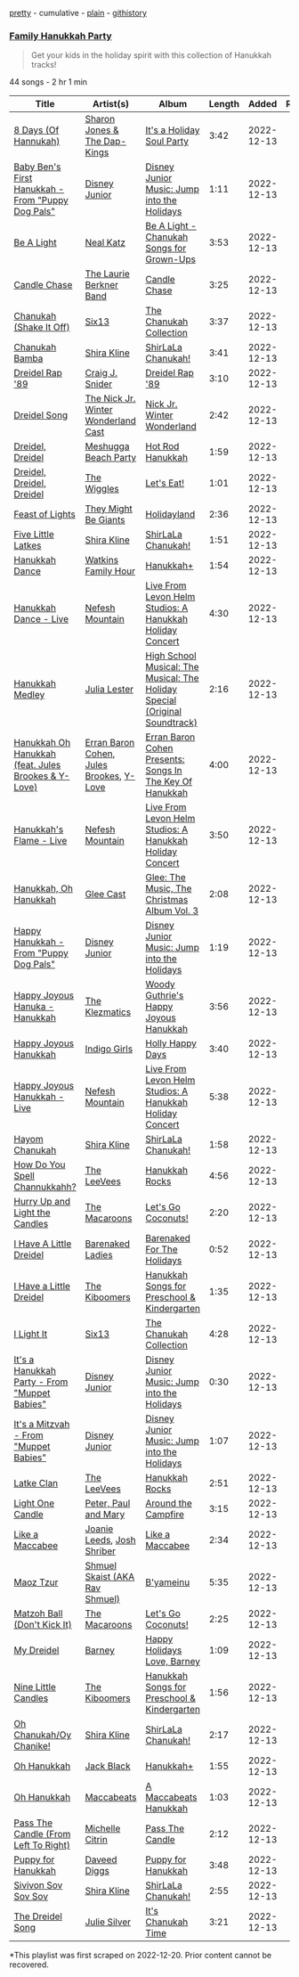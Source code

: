 [pretty](/playlists/pretty/37i9dQZF1DXbEF1ZlM800j.md) - cumulative - [plain](/playlists/plain/37i9dQZF1DXbEF1ZlM800j) - [githistory](https://github.githistory.xyz/mackorone/spotify-playlist-archive/blob/main/playlists/plain/37i9dQZF1DXbEF1ZlM800j)

### [Family Hanukkah Party](https://open.spotify.com/playlist/37i9dQZF1DXbEF1ZlM800j)

> Get your kids in the holiday spirit with this collection of Hanukkah tracks!

44 songs - 2 hr 1 min

| Title | Artist(s) | Album | Length | Added | Removed |
|---|---|---|---|---|---|
| [8 Days \(Of Hannukah\)](https://open.spotify.com/track/6YbeDWhX04Bt8c2sztiuzS) | [Sharon Jones & The Dap\-Kings](https://open.spotify.com/artist/6LufpoVlIYKQCu9Gjpk8B7) | [It's a Holiday Soul Party](https://open.spotify.com/album/73nbM7q1KmaYMYbzD5KsHc) | 3:42 | 2022-12-13 |  |
| [Baby Ben's First Hanukkah \- From "Puppy Dog Pals"](https://open.spotify.com/track/2nOGA598YTCMPR2FCxG7PZ) | [Disney Junior](https://open.spotify.com/artist/2mo58TszPz2XVmsp1IZt0H) | [Disney Junior Music: Jump into the Holidays](https://open.spotify.com/album/4ukvskShYg1dv5SQqfPZMa) | 1:11 | 2022-12-13 |  |
| [Be A Light](https://open.spotify.com/track/7qPnJtDEqKTuaHLVIcR64m) | [Neal Katz](https://open.spotify.com/artist/1sowcvxOwvpU6xyeBMMyVM) | [Be A Light \- Chanukah Songs for Grown\-Ups](https://open.spotify.com/album/4vmG9zWx1AmFIa1RlTvG5J) | 3:53 | 2022-12-13 |  |
| [Candle Chase](https://open.spotify.com/track/6iCZMzKH08XiEhg2nRRwYy) | [The Laurie Berkner Band](https://open.spotify.com/artist/6T2pk5T8c4Wi61x1v84sUa) | [Candle Chase](https://open.spotify.com/album/3cfJkWRP8KOOJ4BhnrRDuq) | 3:25 | 2022-12-13 |  |
| [Chanukah \(Shake It Off\)](https://open.spotify.com/track/2EAnmXHgiHc1oBL8cTBXjh) | [Six13](https://open.spotify.com/artist/2H6beCAq0056SYdlQmlfEr) | [The Chanukah Collection](https://open.spotify.com/album/5ypVgMVNWL2OJ1QezHhLE3) | 3:37 | 2022-12-13 |  |
| [Chanukah Bamba](https://open.spotify.com/track/2DiYjmbSUatA6ZeteFQxLY) | [Shira Kline](https://open.spotify.com/artist/6ep4Az6YtBXK0Qf6uknKQO) | [ShirLaLa Chanukah!](https://open.spotify.com/album/2h1Yy4sUMmKFsvs7H2WezR) | 3:41 | 2022-12-13 |  |
| [Dreidel Rap '89](https://open.spotify.com/track/0OEd7SZWytvAtZdgphQ3rw) | [Craig J\. Snider](https://open.spotify.com/artist/2VcvtaOEiRpX5uZNbsWn5m) | [Dreidel Rap '89](https://open.spotify.com/album/5OO4dVQEixc9bcF9QcFgsL) | 3:10 | 2022-12-13 |  |
| [Dreidel Song](https://open.spotify.com/track/6R7S3lrAo70FuSqK9ni4Ii) | [The Nick Jr\. Winter Wonderland Cast](https://open.spotify.com/artist/4geFvfo1eZSDbXvIuzBEbJ) | [Nick Jr\. Winter Wonderland](https://open.spotify.com/album/4Dbn6rxHitwy9g0xLPom48) | 2:42 | 2022-12-13 |  |
| [Dreidel, Dreidel](https://open.spotify.com/track/1kOy3DJjksXzbQ3rI4svmJ) | [Meshugga Beach Party](https://open.spotify.com/artist/1G4dtDDEwKibPIsNjw6ob8) | [Hot Rod Hanukkah](https://open.spotify.com/album/6h1cNug2tERm4NfV0YNq9D) | 1:59 | 2022-12-13 |  |
| [Dreidel, Dreidel, Dreidel](https://open.spotify.com/track/2nJ7khC20N59Oo5gTALYHv) | [The Wiggles](https://open.spotify.com/artist/2JY5qzEozvTdogkDTkkOMf) | [Let's Eat!](https://open.spotify.com/album/4g7Q9tZW8LxneGkMTSQAWO) | 1:01 | 2022-12-13 |  |
| [Feast of Lights](https://open.spotify.com/track/3EsiksrSSBmEuanX0WzD8X) | [They Might Be Giants](https://open.spotify.com/artist/6zB02lwP6L6ZH32nggQiJT) | [Holidayland](https://open.spotify.com/album/4bvXrtNvwSeuthHvMqR16Z) | 2:36 | 2022-12-13 |  |
| [Five Little Latkes](https://open.spotify.com/track/2SDVRSq3vCDYa0cJnaADpB) | [Shira Kline](https://open.spotify.com/artist/6ep4Az6YtBXK0Qf6uknKQO) | [ShirLaLa Chanukah!](https://open.spotify.com/album/2h1Yy4sUMmKFsvs7H2WezR) | 1:51 | 2022-12-13 |  |
| [Hanukkah Dance](https://open.spotify.com/track/0jgXTyAUSOLZh8JQb3wMGG) | [Watkins Family Hour](https://open.spotify.com/artist/6zoDxs0nnHuD3dKmi7xIIj) | [Hanukkah+](https://open.spotify.com/album/75tzhQxgxrZkqfIb4fE5rT) | 1:54 | 2022-12-13 |  |
| [Hanukkah Dance \- Live](https://open.spotify.com/track/2Fgf3Y0wQv8Wm43nSb3h3B) | [Nefesh Mountain](https://open.spotify.com/artist/4JpW8a54yD77lNQAyis8EL) | [Live From Levon Helm Studios: A Hanukkah Holiday Concert](https://open.spotify.com/album/1J2KDHB5lLW91g6WJu8AG6) | 4:30 | 2022-12-13 |  |
| [Hanukkah Medley](https://open.spotify.com/track/6dwS0GqDNVYJxzLXdR8Oz1) | [Julia Lester](https://open.spotify.com/artist/5aTwY2xyrJy4cS1jlFg1oG) | [High School Musical: The Musical: The Holiday Special \(Original Soundtrack\)](https://open.spotify.com/album/389VFKfgX6qu3L25ctkEFj) | 2:16 | 2022-12-13 |  |
| [Hanukkah Oh Hanukkah \(feat\. Jules Brookes & Y\-Love\)](https://open.spotify.com/track/4SL6vWiWrLj1jN89RajV9K) | [Erran Baron Cohen](https://open.spotify.com/artist/1CrSNBDckO546hf8QKPd1g), [Jules Brookes](https://open.spotify.com/artist/3gz8x3xWuGQEIqCOxBBgqF), [Y\-Love](https://open.spotify.com/artist/36IXY5wweg2GuvQpv25D2X) | [Erran Baron Cohen Presents: Songs In The Key Of Hanukkah](https://open.spotify.com/album/63HS1rHzEtJhvvxdSTwRgK) | 4:00 | 2022-12-13 |  |
| [Hanukkah's Flame \- Live](https://open.spotify.com/track/5m32Rw3QjSjk118qJGJDh6) | [Nefesh Mountain](https://open.spotify.com/artist/4JpW8a54yD77lNQAyis8EL) | [Live From Levon Helm Studios: A Hanukkah Holiday Concert](https://open.spotify.com/album/1J2KDHB5lLW91g6WJu8AG6) | 3:50 | 2022-12-13 |  |
| [Hanukkah, Oh Hanukkah](https://open.spotify.com/track/58r8dYXFBGvbw0rZ06gcnT) | [Glee Cast](https://open.spotify.com/artist/0SCbttzoZTnLFebDYmAWCm) | [Glee: The Music, The Christmas Album Vol\. 3](https://open.spotify.com/album/5msQHy2ZV5LjOdeqbYZl9y) | 2:08 | 2022-12-13 |  |
| [Happy Hanukkah \- From "Puppy Dog Pals"](https://open.spotify.com/track/5Wn0uwPi7u8SQbLojcQHUn) | [Disney Junior](https://open.spotify.com/artist/2mo58TszPz2XVmsp1IZt0H) | [Disney Junior Music: Jump into the Holidays](https://open.spotify.com/album/4ukvskShYg1dv5SQqfPZMa) | 1:19 | 2022-12-13 |  |
| [Happy Joyous Hanuka \- Hanukkah](https://open.spotify.com/track/21zRMuUs1V0ZEUXBuZaWTt) | [The Klezmatics](https://open.spotify.com/artist/0tgCD1jE7zLillCOoG4h8d) | [Woody Guthrie's Happy Joyous Hanukkah](https://open.spotify.com/album/2khSJKRXG8aWAFuV6fmTKj) | 3:56 | 2022-12-13 |  |
| [Happy Joyous Hanukkah](https://open.spotify.com/track/6MEsn0DpqBBV6dhDRASOd3) | [Indigo Girls](https://open.spotify.com/artist/4wM29TDTr3HI0qFY3KoSFG) | [Holly Happy Days](https://open.spotify.com/album/45acBSRzU6wh64ZHDOJaWF) | 3:40 | 2022-12-13 |  |
| [Happy Joyous Hanukkah \- Live](https://open.spotify.com/track/54kQ0tpp9clSdIoC45NsFI) | [Nefesh Mountain](https://open.spotify.com/artist/4JpW8a54yD77lNQAyis8EL) | [Live From Levon Helm Studios: A Hanukkah Holiday Concert](https://open.spotify.com/album/1J2KDHB5lLW91g6WJu8AG6) | 5:38 | 2022-12-13 |  |
| [Hayom Chanukah](https://open.spotify.com/track/0JfJE0G9eHbJKWworqdEG0) | [Shira Kline](https://open.spotify.com/artist/6ep4Az6YtBXK0Qf6uknKQO) | [ShirLaLa Chanukah!](https://open.spotify.com/album/2h1Yy4sUMmKFsvs7H2WezR) | 1:58 | 2022-12-13 |  |
| [How Do You Spell Channukkahh?](https://open.spotify.com/track/6ElNtgsQPMwCtbcgf1PYlN) | [The LeeVees](https://open.spotify.com/artist/3YjhwlHwXH3lSZHHDwU4V8) | [Hanukkah Rocks](https://open.spotify.com/album/3wuvsJu2Z1eI61f8ynv7Wl) | 4:56 | 2022-12-13 |  |
| [Hurry Up and Light the Candles](https://open.spotify.com/track/0sLO02K0MbAaRJPsQMBbgD) | [The Macaroons](https://open.spotify.com/artist/1AZTxBWb4pVLX7ODoWv3qd) | [Let's Go Coconuts!](https://open.spotify.com/album/2bEILkxVU6voGQcapZg7qs) | 2:20 | 2022-12-13 |  |
| [I Have A Little Dreidel](https://open.spotify.com/track/2qMJfhFe3f8Ca8TLIi69W0) | [Barenaked Ladies](https://open.spotify.com/artist/0dEvJpkqhrcn64d3oI8v79) | [Barenaked For The Holidays](https://open.spotify.com/album/6IRBJEl3iDCSTwATVsQfzX) | 0:52 | 2022-12-13 |  |
| [I Have a Little Dreidel](https://open.spotify.com/track/2zsgCCPkehcmC7QZYPScZT) | [The Kiboomers](https://open.spotify.com/artist/1qKLikeNYpQFSsDAjg7HpI) | [Hanukkah Songs for Preschool & Kindergarten](https://open.spotify.com/album/1eIq16SWteejKSvRtKFWIt) | 1:35 | 2022-12-13 |  |
| [I Light It](https://open.spotify.com/track/6ZxgqmFKDb43vRHbyitBkT) | [Six13](https://open.spotify.com/artist/2H6beCAq0056SYdlQmlfEr) | [The Chanukah Collection](https://open.spotify.com/album/5ypVgMVNWL2OJ1QezHhLE3) | 4:28 | 2022-12-13 |  |
| [It's a Hanukkah Party \- From "Muppet Babies"](https://open.spotify.com/track/5HNNHA7JB9vBLnNYDRU1ld) | [Disney Junior](https://open.spotify.com/artist/2mo58TszPz2XVmsp1IZt0H) | [Disney Junior Music: Jump into the Holidays](https://open.spotify.com/album/4ukvskShYg1dv5SQqfPZMa) | 0:30 | 2022-12-13 |  |
| [It's a Mitzvah \- From "Muppet Babies"](https://open.spotify.com/track/1lW3kZmNyCaFMEqp5pPUQS) | [Disney Junior](https://open.spotify.com/artist/2mo58TszPz2XVmsp1IZt0H) | [Disney Junior Music: Jump into the Holidays](https://open.spotify.com/album/4ukvskShYg1dv5SQqfPZMa) | 1:07 | 2022-12-13 |  |
| [Latke Clan](https://open.spotify.com/track/6Yvqjn1jhBlzPmKcpZqD4o) | [The LeeVees](https://open.spotify.com/artist/3YjhwlHwXH3lSZHHDwU4V8) | [Hanukkah Rocks](https://open.spotify.com/album/3wuvsJu2Z1eI61f8ynv7Wl) | 2:51 | 2022-12-13 |  |
| [Light One Candle](https://open.spotify.com/track/2fR5HXuUJzO6IQirsCCDCJ) | [Peter, Paul and Mary](https://open.spotify.com/artist/6yrBBtqX2gKCHCrZOYBDrB) | [Around the Campfire](https://open.spotify.com/album/2iGp6aL5TSPT0GQDsxJB7l) | 3:15 | 2022-12-13 |  |
| [Like a Maccabee](https://open.spotify.com/track/40hnTLTBV601qZsh0K0UOt) | [Joanie Leeds](https://open.spotify.com/artist/4KOQZQuOdq1Zllyn7Nr4hK), [Josh Shriber](https://open.spotify.com/artist/6o7Jq8bpYbuQfg2A0bGESo) | [Like a Maccabee](https://open.spotify.com/album/08RVPNHJa9gWVYRqr4Mx6F) | 2:34 | 2022-12-13 |  |
| [Maoz Tzur](https://open.spotify.com/track/5z92alMMy0QLv0MtA4vKNe) | [Shmuel Skaist \(AKA Rav Shmuel\)](https://open.spotify.com/artist/5yU8eMsykiWKCvBgDwtS8J) | [B'yameinu](https://open.spotify.com/album/6ltGx7javGyWkx6qZSiv2D) | 5:35 | 2022-12-13 |  |
| [Matzoh Ball \(Don't Kick It\)](https://open.spotify.com/track/2tSaa9gdESyloY0ERcKesA) | [The Macaroons](https://open.spotify.com/artist/1AZTxBWb4pVLX7ODoWv3qd) | [Let's Go Coconuts!](https://open.spotify.com/album/2bEILkxVU6voGQcapZg7qs) | 2:25 | 2022-12-13 |  |
| [My Dreidel](https://open.spotify.com/track/2V2N5i0GKSVqddS4kRPHxb) | [Barney](https://open.spotify.com/artist/4rB5wLJLaXdMrXaYsOYLmK) | [Happy Holidays Love, Barney](https://open.spotify.com/album/7vDEOl7V1HOt6k6Z5knqrT) | 1:09 | 2022-12-13 |  |
| [Nine Little Candles](https://open.spotify.com/track/3yG9MIe4s0oDE4LHxiXROD) | [The Kiboomers](https://open.spotify.com/artist/1qKLikeNYpQFSsDAjg7HpI) | [Hanukkah Songs for Preschool & Kindergarten](https://open.spotify.com/album/1eIq16SWteejKSvRtKFWIt) | 1:56 | 2022-12-13 |  |
| [Oh Chanukah/Oy Chanike!](https://open.spotify.com/track/694YBZq7tN49PHOPZ6Yf4w) | [Shira Kline](https://open.spotify.com/artist/6ep4Az6YtBXK0Qf6uknKQO) | [ShirLaLa Chanukah!](https://open.spotify.com/album/2h1Yy4sUMmKFsvs7H2WezR) | 2:17 | 2022-12-13 |  |
| [Oh Hanukkah](https://open.spotify.com/track/5ec60jot43VDKVDSyXGwaT) | [Jack Black](https://open.spotify.com/artist/0qpMYTgbXRi1ZcX6vend3T) | [Hanukkah+](https://open.spotify.com/album/75tzhQxgxrZkqfIb4fE5rT) | 1:55 | 2022-12-13 |  |
| [Oh Hanukkah](https://open.spotify.com/track/1vK4S0PCGyPGpykjy1te2d) | [Maccabeats](https://open.spotify.com/artist/2plllpJj0sU7FsdZrn8EHq) | [A Maccabeats Hanukkah](https://open.spotify.com/album/4uhCOOmk62FJOMqMCzL1No) | 1:03 | 2022-12-13 |  |
| [Pass The Candle \(From Left To Right\)](https://open.spotify.com/track/5Xywj8tRtm5hkXnkoGjluC) | [Michelle Citrin](https://open.spotify.com/artist/2jINb9SCrCBDzo6zRFdXVh) | [Pass The Candle](https://open.spotify.com/album/4wbRrzaXiqRVs4Spjljkad) | 2:12 | 2022-12-13 |  |
| [Puppy for Hanukkah](https://open.spotify.com/track/4BPIETJjROnN2NrOSnAmgR) | [Daveed Diggs](https://open.spotify.com/artist/3twuAojvYNrlWZpMkxLm3P) | [Puppy for Hanukkah](https://open.spotify.com/album/0Oq1q8ai0vY3uwVOpfYnGl) | 3:48 | 2022-12-13 |  |
| [Sivivon Sov Sov Sov](https://open.spotify.com/track/6IyE4cRkwufqk40rgDKbGr) | [Shira Kline](https://open.spotify.com/artist/6ep4Az6YtBXK0Qf6uknKQO) | [ShirLaLa Chanukah!](https://open.spotify.com/album/2h1Yy4sUMmKFsvs7H2WezR) | 2:55 | 2022-12-13 |  |
| [The Dreidel Song](https://open.spotify.com/track/17SPi8SvX8igfYrnBA4lxE) | [Julie Silver](https://open.spotify.com/artist/4SVVGGqXul9hu7HAloNftO) | [It's Chanukah Time](https://open.spotify.com/album/5yiDN4CNdqgXgL3WesHROJ) | 3:21 | 2022-12-13 |  |

\*This playlist was first scraped on 2022-12-20. Prior content cannot be recovered.
